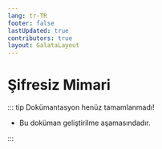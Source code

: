 ```yaml
---
lang: tr-TR
footer: false
lastUpdated: true
contributors: true
layout: GalataLayout
---
```


# Şifresiz Mimari

::: tip Dokümantasyon henüz tamamlanmadı!

- Bu doküman geliştirilme aşamasındadır.

:::